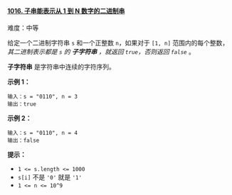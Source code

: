 #### [1016\. 子串能表示从 1 到 N 数字的二进制串](https://leetcode.cn/problems/binary-string-with-substrings-representing-1-to-n/)

难度：中等

给定一个二进制字符串 `s` 和一个正整数 `n`，如果对于 `[1, n]` 范围内的每个整数，_其二进制表示都是 `s` 的 **子字符串** ，就返回 `true`，否则返回 `false`_ 。

**子字符串** 是字符串中连续的字符序列。

**示例 1：**

```
输入：s = "0110", n = 3
输出：true
```

**示例 2：**

```
输入：s = "0110", n = 4
输出：false
```

**提示：**

-   `1 <= s.length <= 1000`
-   `s[i]` 不是 `'0'` 就是 `'1'`
-   `1 <= n <= 10^9`
